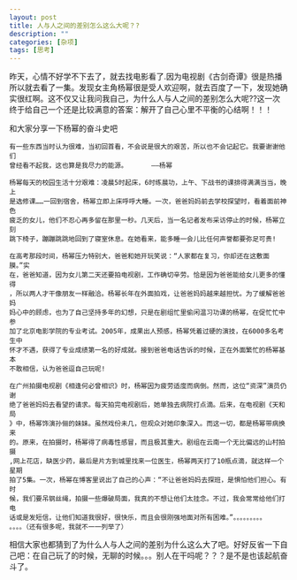 ```yaml
---
layout: post
title: 人与人之间的差别怎么这么大呢？? 
description: ""
categories: [杂项]
tags: [思考]
---
```



昨天，心情不好学不下去了，就去找电影看了.因为电视剧《古剑奇谭》很是热播所以就去看了一集。发现女主角杨幂很是受人欢迎啊，就去百度了一下，发现她确实很红啊。这不仅又让我问我自己，为什么人与人之间的差别怎么大呢??这一次终于给自己一个还是比较满意的答案：解开了自己心里不平衡的心结啊！！！

和大家分享一下杨幂的奋斗史吧

	有一些东西当时认为很难，当初回首看，不会说是很大的艰苦，所以也不会记起它。我要谢谢他们
	曾经看不起我，这也算是我尽力的能源。      ——杨幂

	杨幂每天的校园生活十分艰难：凌晨5时起床，6时练晨功，上午、下战书的课排得满满当当，晚上
	是选修课……一回到宿舍，杨幂立即上床呼呼大睡。一次，爸爸妈妈前去学校探望时，看着面前神色
	疲乏的女儿，他们不忍心再多留在那里一秒。几天后，当一名记者发布采访停止的时候，杨幂立刻
	跳下椅子，蹦蹦跳跳地回到了寝室休息。在她看来，能多睡一会儿比任何声誉都要弥足可贵!
	
	在高考那段时间，杨幂压力特别大，爸爸和她开玩笑说：“人家都在复习，你却还在这敷面膜。”实
	在，爸爸知道，因为女儿第二天还要拍电视剧，工作确切辛劳。恰是因为爸爸能给女儿更多的懂得
	，所以两人才干像朋友一样融洽。杨幂长年在外面拍戏，让爸爸妈妈越来越担忧。为了缓解爸爸妈
	妈心中的顾虑，也为了自己坚持多年的幻想，只是在剧组忙里偷闲温习功课的杨幂，在促忙忙中参
	加了北京电影学院的专业考试。2005年，成果出人预感，杨幂凭着过硬的演技，在6000多名考生中
	怀才不遇，获得了专业成绩第一名的好成就。接到爸爸电话告诉的时候，正在外面繁忙的杨幂基本
	不敢相信，认为爸爸逗自己玩呢!
	
	在广州拍摄电视剧《相逢何必曾相识》时，杨幂因为疲劳适度而病倒。然而，这位“资深”演员仍谢
	绝了爸爸妈妈去看望的请求。每天拍完电视剧后，她单独去病院打点滴。后来，在电视剧《天和局
	》中，杨幂饰演孙俪的妹妹。虽然戏份未几，但观众对她印象深入。而这一切，都是杨幂带病换来
	的。原来，在拍摄时，杨幂得了病毒性感冒，而且极其重大。剧组在云南一个无比偏远的山村拍摄
	,网上花店，缺医少药，最后是片方到城里找来一位医生，杨幂两天打了10瓶点滴，就这样一个星期
	拍了5集。一次，杨幂在博客里说出了自己的心声：“不让爸爸妈妈去探班，是惧怕他们担心。有时
	候，我们要吊钢丝绳，拍摄一些爆破局面，我真的不想让他们太挂念。不过，我会常常给他们打电
	话或是发短信，让他们知道我很好，很快乐，而且会很刚强地面对所有困难。”。。。。。。。。。
	。。。。（还有很多呢，我就不一一列举了）

相信大家也都猜到了为什么人与人之间的差别为什么这么大了吧。好好反省一下自己吧：在自己玩了的时候，无聊的时候。。。别人在干吗呢？？？是不是也该起航奋斗了。
